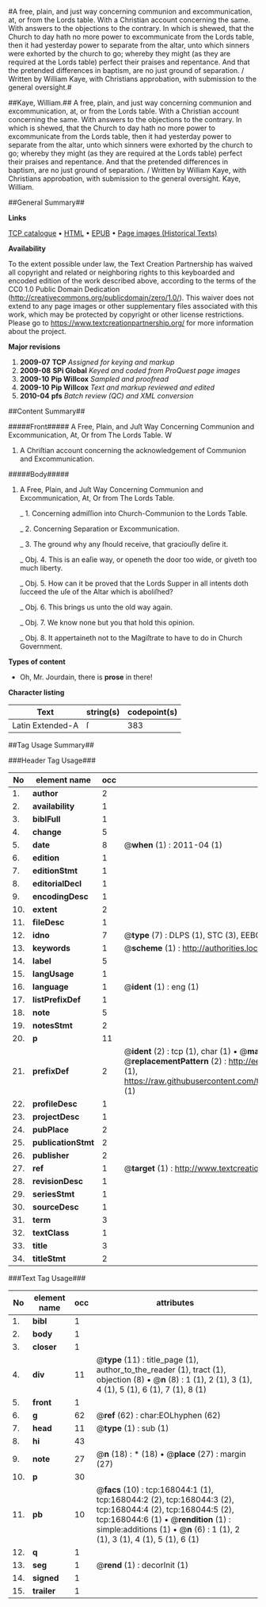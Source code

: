 #A free, plain, and just way concerning communion and excommunication, at, or from the Lords table. With a Christian account concerning the same. With answers to the objections to the contrary. In which is shewed, that the Church to day hath no more power to excommunicate from the Lords table, then it had yesterday power to separate from the altar, unto which sinners were exhorted by the church to go; whereby they might (as they are required at the Lords table) perfect their praises and repentance. And that the pretended differences in baptism, are no just ground of separation. / Written by William Kaye, with Christians approbation, with submission to the general oversight.#

##Kaye, William.##
A free, plain, and just way concerning communion and excommunication, at, or from the Lords table. With a Christian account concerning the same. With answers to the objections to the contrary. In which is shewed, that the Church to day hath no more power to excommunicate from the Lords table, then it had yesterday power to separate from the altar, unto which sinners were exhorted by the church to go; whereby they might (as they are required at the Lords table) perfect their praises and repentance. And that the pretended differences in baptism, are no just ground of separation. / Written by William Kaye, with Christians approbation, with submission to the general oversight.
Kaye, William.

##General Summary##

**Links**

[TCP catalogue](http://www.ota.ox.ac.uk/tcp/)  • 
[HTML](http://tei.it.ox.ac.uk/tcp/Texts-HTML/free/A87/A87701.html)  • 
[EPUB](http://tei.it.ox.ac.uk/tcp/Texts-EPUB/free/A87/A87701.epub) • 
[Page images (Historical Texts)](https://historicaltexts.jisc.ac.uk/eebo-99866756e)

**Availability**

To the extent possible under law, the Text Creation Partnership has waived all copyright and related or neighboring rights to this keyboarded and encoded edition of the work described above, according to the terms of the CC0 1.0 Public Domain Dedication (http://creativecommons.org/publicdomain/zero/1.0/). This waiver does not extend to any page images or other supplementary files associated with this work, which may be protected by copyright or other license restrictions. Please go to https://www.textcreationpartnership.org/ for more information about the project.

**Major revisions**

1. __2009-07__ __TCP__ *Assigned for keying and markup*
1. __2009-08__ __SPi Global__ *Keyed and coded from ProQuest page images*
1. __2009-10__ __Pip Willcox__ *Sampled and proofread*
1. __2009-10__ __Pip Willcox__ *Text and markup reviewed and edited*
1. __2010-04__ __pfs__ *Batch review (QC) and XML conversion*

##Content Summary##

#####Front#####
A Free, Plain, and Juſt Way Concerning Communion and Excommunication, At, Or from The Lords Table. W
1. A Chriſtian account concerning the acknowledgement of Communion and Excommunication.

#####Body#####

1. A Free, Plain, and Juſt Way Concerning Communion and Excommunication, At, Or from The Lords Table.

    _ 1. Concerning admiſſion into Church-Communion to the Lords Table.

    _ 2. Concerning Separation or Excommunication.

    _ 3. The ground why any ſhould receive, that graciouſly deſire it.

    _ Obj. 4. This is an eaſie way, or openeth the door too wide, or giveth too much liberty.

    _ Obj. 5. How can it be proved that the Lords Supper in all intents doth ſucceed the uſe of the Altar which is aboliſhed?

    _ Obj. 6. This brings us unto the old way again.

    _ Obj. 7. We know none but you that hold this opinion.

    _ Obj. 8. It appertaineth not to the Magiſtrate to have to do in Church Government.

**Types of content**

  * Oh, Mr. Jourdain, there is **prose** in there!

**Character listing**


|Text|string(s)|codepoint(s)|
|---|---|---|
|Latin Extended-A|ſ|383|

##Tag Usage Summary##

###Header Tag Usage###

|No|element name|occ|attributes|
|---|---|---|---|
|1.|__author__|2||
|2.|__availability__|1||
|3.|__biblFull__|1||
|4.|__change__|5||
|5.|__date__|8| @__when__ (1) : 2011-04 (1)|
|6.|__edition__|1||
|7.|__editionStmt__|1||
|8.|__editorialDecl__|1||
|9.|__encodingDesc__|1||
|10.|__extent__|2||
|11.|__fileDesc__|1||
|12.|__idno__|7| @__type__ (7) : DLPS (1), STC (3), EEBO-CITATION (1), PROQUEST (1), VID (1)|
|13.|__keywords__|1| @__scheme__ (1) : http://authorities.loc.gov/ (1)|
|14.|__label__|5||
|15.|__langUsage__|1||
|16.|__language__|1| @__ident__ (1) : eng (1)|
|17.|__listPrefixDef__|1||
|18.|__note__|5||
|19.|__notesStmt__|2||
|20.|__p__|11||
|21.|__prefixDef__|2| @__ident__ (2) : tcp (1), char (1)  •  @__matchPattern__ (2) : ([0-9\-]+):([0-9IVX]+) (1), (.+) (1)  •  @__replacementPattern__ (2) : http://eebo.chadwyck.com/downloadtiff?vid=$1&page=$2 (1), https://raw.githubusercontent.com/textcreationpartnership/Texts/master/tcpchars.xml#$1 (1)|
|22.|__profileDesc__|1||
|23.|__projectDesc__|1||
|24.|__pubPlace__|2||
|25.|__publicationStmt__|2||
|26.|__publisher__|2||
|27.|__ref__|1| @__target__ (1) : http://www.textcreationpartnership.org/docs/. (1)|
|28.|__revisionDesc__|1||
|29.|__seriesStmt__|1||
|30.|__sourceDesc__|1||
|31.|__term__|3||
|32.|__textClass__|1||
|33.|__title__|3||
|34.|__titleStmt__|2||


###Text Tag Usage###

|No|element name|occ|attributes|
|---|---|---|---|
|1.|__bibl__|1||
|2.|__body__|1||
|3.|__closer__|1||
|4.|__div__|11| @__type__ (11) : title_page (1), author_to_the_reader (1), tract (1), objection (8)  •  @__n__ (8) : 1 (1), 2 (1), 3 (1), 4 (1), 5 (1), 6 (1), 7 (1), 8 (1)|
|5.|__front__|1||
|6.|__g__|62| @__ref__ (62) : char:EOLhyphen (62)|
|7.|__head__|11| @__type__ (1) : sub (1)|
|8.|__hi__|43||
|9.|__note__|27| @__n__ (18) : * (18)  •  @__place__ (27) : margin (27)|
|10.|__p__|30||
|11.|__pb__|10| @__facs__ (10) : tcp:168044:1 (1), tcp:168044:2 (2), tcp:168044:3 (2), tcp:168044:4 (2), tcp:168044:5 (2), tcp:168044:6 (1)  •  @__rendition__ (1) : simple:additions (1)  •  @__n__ (6) : 1 (1), 2 (1), 3 (1), 4 (1), 5 (1), 6 (1)|
|12.|__q__|1||
|13.|__seg__|1| @__rend__ (1) : decorInit (1)|
|14.|__signed__|1||
|15.|__trailer__|1||
